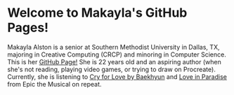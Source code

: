 # Welcome to Makayla's GitHub Pages!

Makayla Alston is a senior at Southern Methodist University in Dallas, TX, majoring in Creative Computing (CRCP) and minoring in Computer Science. This is her [GitHub Page!](https://github.com/Makayla-A) She is 22 years old and an aspiring author (when she's not reading, playing video games, or trying to draw on Procreate). Currently, she is listening to [Cry for Love by Baekhyun](https://www.youtube.com/watch?v=Ol9OH_0dlWM) and [Love in Paradise](https://www.youtube.com/watch?v=rHQnoR02ZJU) from Epic the Musical on repeat. 

